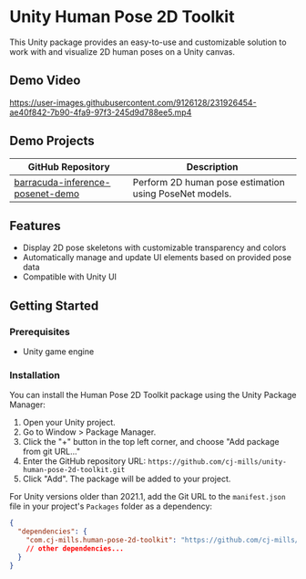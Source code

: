 # Unity Human Pose 2D Toolkit
This Unity package provides an easy-to-use and customizable solution to work with and visualize 2D human poses on a Unity canvas.

## Demo Video
https://user-images.githubusercontent.com/9126128/231926454-ae40f842-7b90-4fa9-97f3-245d9d788ee5.mp4



## Demo Projects

| GitHub Repository                                            | Description                                                |
| ------------------------------------------------------------ | ---------------------------------------------------------- |
| [barracuda-inference-posenet-demo](https://github.com/cj-mills/barracuda-inference-posenet-demo) | Perform 2D human pose estimation using PoseNet models.     |



## Features

- Display 2D pose skeletons with customizable transparency and colors
- Automatically manage and update UI elements based on provided pose data
- Compatible with Unity UI

## Getting Started

### Prerequisites

- Unity game engine

### Installation

You can install the Human Pose 2D Toolkit package using the Unity Package Manager:

1. Open your Unity project.
2. Go to Window > Package Manager.
3. Click the "+" button in the top left corner, and choose "Add package from git URL..."
4. Enter the GitHub repository URL: `https://github.com/cj-mills/unity-human-pose-2d-toolkit.git`
5. Click "Add". The package will be added to your project.

For Unity versions older than 2021.1, add the Git URL to the `manifest.json` file in your project's `Packages` folder as a dependency:

```json
{
  "dependencies": {
    "com.cj-mills.human-pose-2d-toolkit": "https://github.com/cj-mills/unity-human-pose-2d-toolkit.git",
    // other dependencies...
  }
}

```

